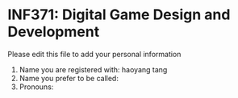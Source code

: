 # INF371: Digital Game Design and Development

Please edit this file to add your personal information
1. Name you are registered with: haoyang tang
3. Name you prefer to be called: 
4. Pronouns: 
